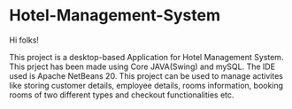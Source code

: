 # Hotel-Management-System

Hi folks!

This project is a desktop-based Application for Hotel Management System.
This prject has been made using Core JAVA(Swing) and mySQL.
The IDE used is Apache NetBeans 20.
This project can be used to manage activites like storing customer details, employee details, rooms information, booking rooms of two different types and checkout functionalities etc.
